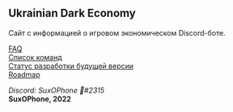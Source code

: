 ## Ukrainian Dark Economy  
  
Сайт с информацией о игровом экономическом Discord-боте. 

[FAQ](faq)  
[Список команд](commands)  
[Статус разработки будущей версии](status)  
[Roadmap](roadmap)  

*Discord: SuxOPhone 🎷#2315*  
**SuxOPhone, 2022**
